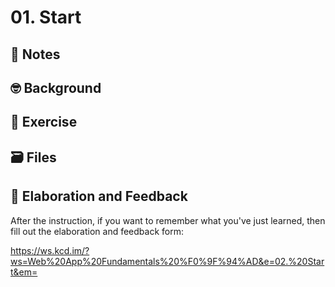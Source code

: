 # 01. Start

## 📝 Notes

## 🤓 Background

## 💪 Exercise

## 🗃 Files

## 🦉 Elaboration and Feedback

After the instruction, if you want to remember what you've just learned, then
fill out the elaboration and feedback form:

https://ws.kcd.im/?ws=Web%20App%20Fundamentals%20%F0%9F%94%AD&e=02.%20Start&em=
